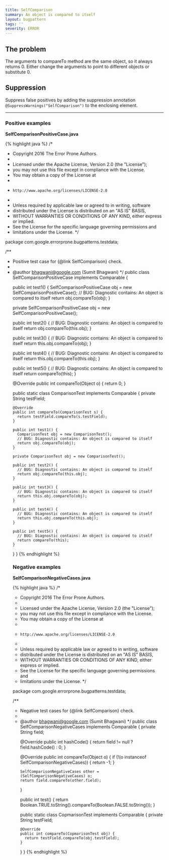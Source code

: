 ```yaml
---
title: SelfComparison
summary: An object is compared to itself
layout: bugpattern
tags: ''
severity: ERROR
---
```


<!--
*** AUTO-GENERATED, DO NOT MODIFY ***
To make changes, edit the @BugPattern annotation or the explanation in docs/bugpattern.
-->


## The problem
The arguments to compareTo method are the same object, so it always returns 0.
Either change the arguments to point to different objects or substitute 0.

## Suppression
Suppress false positives by adding the suppression annotation `@SuppressWarnings("SelfComparison")` to the enclosing element.


----------

### Positive examples
__SelfComparisonPositiveCase.java__

{% highlight java %}
/*
 * Copyright 2016 The Error Prone Authors.
 *
 * Licensed under the Apache License, Version 2.0 (the "License");
 * you may not use this file except in compliance with the License.
 * You may obtain a copy of the License at
 *
 *     http://www.apache.org/licenses/LICENSE-2.0
 *
 * Unless required by applicable law or agreed to in writing, software
 * distributed under the License is distributed on an "AS IS" BASIS,
 * WITHOUT WARRANTIES OR CONDITIONS OF ANY KIND, either express or implied.
 * See the License for the specific language governing permissions and
 * limitations under the License.
 */

package com.google.errorprone.bugpatterns.testdata;

/**
 * Positive test case for {@link SelfComparison} check.
 *
 * @author bhagwani@google.com (Sumit Bhagwani)
 */
public class SelfComparisonPositiveCase implements Comparable<Object> {

  public int test1() {
    SelfComparisonPositiveCase obj = new SelfComparisonPositiveCase();
    // BUG: Diagnostic contains: An object is compared to itself
    return obj.compareTo(obj);
  }

  private SelfComparisonPositiveCase obj = new SelfComparisonPositiveCase();

  public int test2() {
    // BUG: Diagnostic contains: An object is compared to itself
    return obj.compareTo(this.obj);
  }

  public int test3() {
    // BUG: Diagnostic contains: An object is compared to itself
    return this.obj.compareTo(obj);
  }

  public int test4() {
    // BUG: Diagnostic contains: An object is compared to itself
    return this.obj.compareTo(this.obj);
  }

  public int test5() {
    // BUG: Diagnostic contains: An object is compared to itself
    return compareTo(this);
  }

  @Override
  public int compareTo(Object o) {
    return 0;
  }

  public static class ComparisonTest implements Comparable<ComparisonTest> {
    private String testField;

    @Override
    public int compareTo(ComparisonTest s) {
      return testField.compareTo(s.testField);
    }

    public int test1() {
      ComparisonTest obj = new ComparisonTest();
      // BUG: Diagnostic contains: An object is compared to itself
      return obj.compareTo(obj);
    }

    private ComparisonTest obj = new ComparisonTest();

    public int test2() {
      // BUG: Diagnostic contains: An object is compared to itself
      return obj.compareTo(this.obj);
    }

    public int test3() {
      // BUG: Diagnostic contains: An object is compared to itself
      return this.obj.compareTo(obj);
    }

    public int test4() {
      // BUG: Diagnostic contains: An object is compared to itself
      return this.obj.compareTo(this.obj);
    }

    public int test5() {
      // BUG: Diagnostic contains: An object is compared to itself
      return compareTo(this);
    }
  }
}
{% endhighlight %}

### Negative examples
__SelfComparisonNegativeCases.java__

{% highlight java %}
/*
 * Copyright 2016 The Error Prone Authors.
 *
 * Licensed under the Apache License, Version 2.0 (the "License");
 * you may not use this file except in compliance with the License.
 * You may obtain a copy of the License at
 *
 *     http://www.apache.org/licenses/LICENSE-2.0
 *
 * Unless required by applicable law or agreed to in writing, software
 * distributed under the License is distributed on an "AS IS" BASIS,
 * WITHOUT WARRANTIES OR CONDITIONS OF ANY KIND, either express or implied.
 * See the License for the specific language governing permissions and
 * limitations under the License.
 */

package com.google.errorprone.bugpatterns.testdata;

/**
 * Negative test cases for {@link SelfComparison} check.
 *
 * @author bhagwani@google.com (Sumit Bhagwani)
 */
public class SelfComparisonNegativeCases implements Comparable<Object> {
  private String field;

  @Override
  public int hashCode() {
    return field != null ? field.hashCode() : 0;
  }

  @Override
  public int compareTo(Object o) {
    if (!(o instanceof SelfComparisonNegativeCases)) {
      return -1;
    }

    SelfComparisonNegativeCases other = (SelfComparisonNegativeCases) o;
    return field.compareTo(other.field);
  }

  public int test() {
    return Boolean.TRUE.toString().compareTo(Boolean.FALSE.toString());
  }

  public static class CopmarisonTest implements Comparable<CopmarisonTest> {
    private String testField;

    @Override
    public int compareTo(CopmarisonTest obj) {
      return testField.compareTo(obj.testField);
    }
  }
}
{% endhighlight %}

